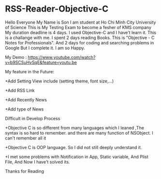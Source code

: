 # RSS-Reader-Objective-C
Hello Everyone
My Name is Son
I am student at Ho Chi Minh City University of Science
This is My Testing Exam to become a fesher of KMS company
My duration deadline is 4 days. 
I used Objective-C and I have't learn it.
This is a challange with me. 
I spent 2 days reading Books. This is "Objective - C Notes for Professionals". And 2 days for coding
and searching problems in Google
But I complete it. I am so Happy.

My Demo : https://www.youtube.com/watch?v=b9SCSuHvSqE&feature=youtu.be

My feature in the Future:

+Add Setting View include (setting theme, font size,...)

+Add RSS Link 

+Add Recently News

+Add type of News

Difficult in Develop Process

+Objective C is so different from many languages which I leaned ,The syntax is so hard to remember. 
and there are many function of NSObject. I can't remember all it 

+Objective C is OOP language. So I did not still deeply understand it. 

+I met some problems with Notification in App, Static variable, And Plist File, And Now I have't solved its.

Thanks for Reading 
